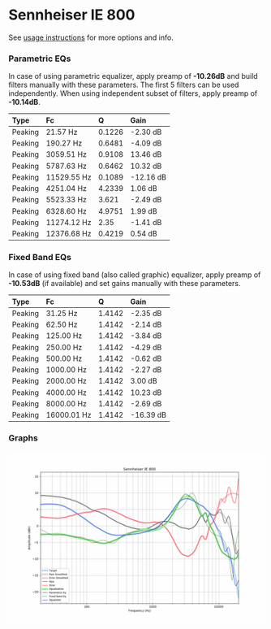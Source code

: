 # Sennheiser IE 800
See [usage instructions](https://github.com/jaakkopasanen/AutoEq#usage) for more options and info.

### Parametric EQs
In case of using parametric equalizer, apply preamp of **-10.26dB** and build filters manually
with these parameters. The first 5 filters can be used independently.
When using independent subset of filters, apply preamp of **-10.14dB**.

| Type    | Fc          |      Q | Gain      |
|:--------|:------------|:-------|:----------|
| Peaking | 21.57 Hz    | 0.1226 | -2.30 dB  |
| Peaking | 190.27 Hz   | 0.6481 | -4.09 dB  |
| Peaking | 3059.51 Hz  | 0.9108 | 13.46 dB  |
| Peaking | 5787.63 Hz  | 0.6462 | 10.32 dB  |
| Peaking | 11529.55 Hz | 0.1089 | -12.16 dB |
| Peaking | 4251.04 Hz  | 4.2339 | 1.06 dB   |
| Peaking | 5523.33 Hz  | 3.621  | -2.49 dB  |
| Peaking | 6328.60 Hz  | 4.9751 | 1.99 dB   |
| Peaking | 11274.12 Hz | 2.35   | -1.41 dB  |
| Peaking | 12376.68 Hz | 0.4219 | 0.54 dB   |

### Fixed Band EQs
In case of using fixed band (also called graphic) equalizer, apply preamp of **-10.53dB**
(if available) and set gains manually with these parameters.

| Type    | Fc          |      Q | Gain      |
|:--------|:------------|:-------|:----------|
| Peaking | 31.25 Hz    | 1.4142 | -2.35 dB  |
| Peaking | 62.50 Hz    | 1.4142 | -2.14 dB  |
| Peaking | 125.00 Hz   | 1.4142 | -3.84 dB  |
| Peaking | 250.00 Hz   | 1.4142 | -4.29 dB  |
| Peaking | 500.00 Hz   | 1.4142 | -0.62 dB  |
| Peaking | 1000.00 Hz  | 1.4142 | -2.27 dB  |
| Peaking | 2000.00 Hz  | 1.4142 | 3.00 dB   |
| Peaking | 4000.00 Hz  | 1.4142 | 10.23 dB  |
| Peaking | 8000.00 Hz  | 1.4142 | -2.69 dB  |
| Peaking | 16000.01 Hz | 1.4142 | -16.39 dB |

### Graphs
![](./Sennheiser%20IE%20800.png)
